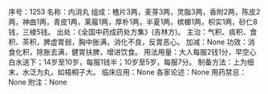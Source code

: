 序号：1253
名称：内消丸
组成：楂片3两，麦芽3两，灵脂3两，香附2两，陈皮2两，神曲1两，青皮1两，莱菔1两，厚朴1两，半夏1两，槟榔1两，枳实1两，砂仁8钱，三棱5钱。
出处：《全国中药成药处方集》(吉林方)。
主治：气积、痰积、食积、茶积，脾虚胃弱，胸中胀满，消化不良，反胃恶心。
加减：None
功效：消食化积，除胀去满，健胃扶脾，增进饮食。
用法用量：大人每服2钱1分，早空心白水送下；14岁至10岁，每服1钱半；10岁至5岁，每服7分。
制备方法：上为细末，水泛为丸，如梧桐子大。
临床应用：None
各家论述：None
用药禁忌：None
附注：None
